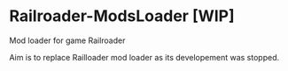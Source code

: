 # Railroader-ModsLoader [WIP]
Mod loader for game Railroader

Aim is to replace Railloader mod loader as its developement was stopped.



